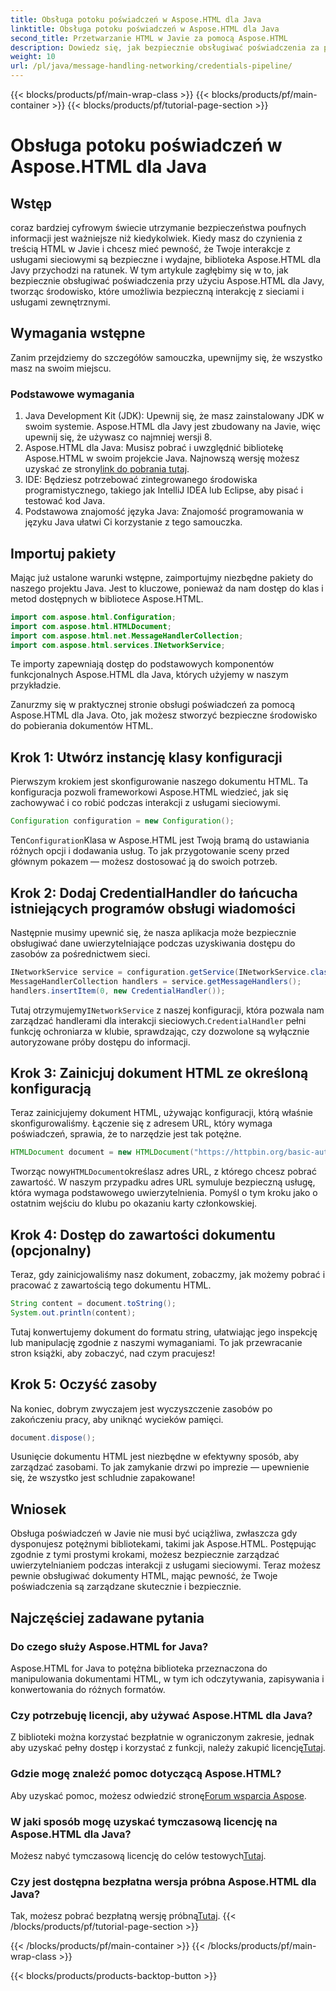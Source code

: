 ```yaml
---
title: Obsługa potoku poświadczeń w Aspose.HTML dla Java
linktitle: Obsługa potoku poświadczeń w Aspose.HTML dla Java
second_title: Przetwarzanie HTML w Javie za pomocą Aspose.HTML
description: Dowiedz się, jak bezpiecznie obsługiwać poświadczenia za pomocą Aspose.HTML dla Java w tym przewodniku krok po kroku. Poznaj podstawowe wskazówki i najlepsze praktyki.
weight: 10
url: /pl/java/message-handling-networking/credentials-pipeline/
---
```


{{< blocks/products/pf/main-wrap-class >}}
{{< blocks/products/pf/main-container >}}
{{< blocks/products/pf/tutorial-page-section >}}

# Obsługa potoku poświadczeń w Aspose.HTML dla Java

## Wstęp
coraz bardziej cyfrowym świecie utrzymanie bezpieczeństwa poufnych informacji jest ważniejsze niż kiedykolwiek. Kiedy masz do czynienia z treścią HTML w Javie i chcesz mieć pewność, że Twoje interakcje z usługami sieciowymi są bezpieczne i wydajne, biblioteka Aspose.HTML dla Javy przychodzi na ratunek. W tym artykule zagłębimy się w to, jak bezpiecznie obsługiwać poświadczenia przy użyciu Aspose.HTML dla Javy, tworząc środowisko, które umożliwia bezpieczną interakcję z sieciami i usługami zewnętrznymi.
## Wymagania wstępne
Zanim przejdziemy do szczegółów samouczka, upewnijmy się, że wszystko masz na swoim miejscu. 
### Podstawowe wymagania
1. Java Development Kit (JDK): Upewnij się, że masz zainstalowany JDK w swoim systemie. Aspose.HTML dla Javy jest zbudowany na Javie, więc upewnij się, że używasz co najmniej wersji 8.
2.  Aspose.HTML dla Java: Musisz pobrać i uwzględnić bibliotekę Aspose.HTML w swoim projekcie Java. Najnowszą wersję możesz uzyskać ze strony[link do pobrania tutaj](https://releases.aspose.com/html/java/).
3. IDE: Będziesz potrzebować zintegrowanego środowiska programistycznego, takiego jak IntelliJ IDEA lub Eclipse, aby pisać i testować kod Java.
4. Podstawowa znajomość języka Java: Znajomość programowania w języku Java ułatwi Ci korzystanie z tego samouczka.
## Importuj pakiety
Mając już ustalone warunki wstępne, zaimportujmy niezbędne pakiety do naszego projektu Java. Jest to kluczowe, ponieważ da nam dostęp do klas i metod dostępnych w bibliotece Aspose.HTML.
```java
import com.aspose.html.Configuration;
import com.aspose.html.HTMLDocument;
import com.aspose.html.net.MessageHandlerCollection;
import com.aspose.html.services.INetworkService;
```
Te importy zapewniają dostęp do podstawowych komponentów funkcjonalnych Aspose.HTML dla Java, których użyjemy w naszym przykładzie.

Zanurzmy się w praktycznej stronie obsługi poświadczeń za pomocą Aspose.HTML dla Java. Oto, jak możesz stworzyć bezpieczne środowisko do pobierania dokumentów HTML.
## Krok 1: Utwórz instancję klasy konfiguracji
Pierwszym krokiem jest skonfigurowanie naszego dokumentu HTML. Ta konfiguracja pozwoli frameworkowi Aspose.HTML wiedzieć, jak się zachowywać i co robić podczas interakcji z usługami sieciowymi.
```java
Configuration configuration = new Configuration();
```
 Ten`Configuration`Klasa w Aspose.HTML jest Twoją bramą do ustawiania różnych opcji i dodawania usług. To jak przygotowanie sceny przed głównym pokazem — możesz dostosować ją do swoich potrzeb.
## Krok 2: Dodaj CredentialHandler do łańcucha istniejących programów obsługi wiadomości
Następnie musimy upewnić się, że nasza aplikacja może bezpiecznie obsługiwać dane uwierzytelniające podczas uzyskiwania dostępu do zasobów za pośrednictwem sieci.
```java
INetworkService service = configuration.getService(INetworkService.class);
MessageHandlerCollection handlers = service.getMessageHandlers();
handlers.insertItem(0, new CredentialHandler());
```
 Tutaj otrzymujemy`INetworkService` z naszej konfiguracji, która pozwala nam zarządzać handlerami dla interakcji sieciowych.`CredentialHandler` pełni funkcję ochroniarza w klubie, sprawdzając, czy dozwolone są wyłącznie autoryzowane próby dostępu do informacji.
## Krok 3: Zainicjuj dokument HTML ze określoną konfiguracją
Teraz zainicjujemy dokument HTML, używając konfiguracji, którą właśnie skonfigurowaliśmy. Łączenie się z adresem URL, który wymaga poświadczeń, sprawia, że to narzędzie jest tak potężne.
```java
HTMLDocument document = new HTMLDocument("https://httpbin.org/basic-auth/username/securelystoredpassword", konfiguracja);
```
 Tworząc nowy`HTMLDocument`określasz adres URL, z którego chcesz pobrać zawartość. W naszym przypadku adres URL symuluje bezpieczną usługę, która wymaga podstawowego uwierzytelnienia. Pomyśl o tym kroku jako o ostatnim wejściu do klubu po okazaniu karty członkowskiej.
## Krok 4: Dostęp do zawartości dokumentu (opcjonalny)
Teraz, gdy zainicjowaliśmy nasz dokument, zobaczmy, jak możemy pobrać i pracować z zawartością tego dokumentu HTML.
```java
String content = document.toString();
System.out.println(content);
```
Tutaj konwertujemy dokument do formatu string, ułatwiając jego inspekcję lub manipulację zgodnie z naszymi wymaganiami. To jak przewracanie stron książki, aby zobaczyć, nad czym pracujesz!
## Krok 5: Oczyść zasoby
Na koniec, dobrym zwyczajem jest wyczyszczenie zasobów po zakończeniu pracy, aby uniknąć wycieków pamięci.
```java
document.dispose();
```
Usunięcie dokumentu HTML jest niezbędne w efektywny sposób, aby zarządzać zasobami. To jak zamykanie drzwi po imprezie — upewnienie się, że wszystko jest schludnie zapakowane!
## Wniosek
Obsługa poświadczeń w Javie nie musi być uciążliwa, zwłaszcza gdy dysponujesz potężnymi bibliotekami, takimi jak Aspose.HTML. Postępując zgodnie z tymi prostymi krokami, możesz bezpiecznie zarządzać uwierzytelnianiem podczas interakcji z usługami sieciowymi. Teraz możesz pewnie obsługiwać dokumenty HTML, mając pewność, że Twoje poświadczenia są zarządzane skutecznie i bezpiecznie.

## Najczęściej zadawane pytania
### Do czego służy Aspose.HTML for Java?
Aspose.HTML for Java to potężna biblioteka przeznaczona do manipulowania dokumentami HTML, w tym ich odczytywania, zapisywania i konwertowania do różnych formatów.
### Czy potrzebuję licencji, aby używać Aspose.HTML dla Java?
 Z biblioteki można korzystać bezpłatnie w ograniczonym zakresie, jednak aby uzyskać pełny dostęp i korzystać z funkcji, należy zakupić licencję[Tutaj](https://purchase.aspose.com/buy).
### Gdzie mogę znaleźć pomoc dotyczącą Aspose.HTML?
 Aby uzyskać pomoc, możesz odwiedzić stronę[Forum wsparcia Aspose](https://forum.aspose.com/c/html/29).
### W jaki sposób mogę uzyskać tymczasową licencję na Aspose.HTML dla Java?
 Możesz nabyć tymczasową licencję do celów testowych[Tutaj](https://purchase.aspose.com/temporary-license/).
### Czy jest dostępna bezpłatna wersja próbna Aspose.HTML dla Java?
 Tak, możesz pobrać bezpłatną wersję próbną[Tutaj](https://releases.aspose.com/).
{{< /blocks/products/pf/tutorial-page-section >}}

{{< /blocks/products/pf/main-container >}}
{{< /blocks/products/pf/main-wrap-class >}}

{{< blocks/products/products-backtop-button >}}

